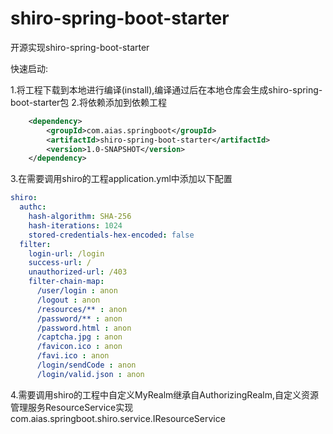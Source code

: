 # shiro-spring-boot-starter
开源实现shiro-spring-boot-starter

快速启动:

1.将工程下载到本地进行编译(install),编译通过后在本地仓库会生成shiro-spring-boot-starter包
2.将依赖添加到依赖工程

```xml
 	<dependency>
        <groupId>com.aias.springboot</groupId>
        <artifactId>shiro-spring-boot-starter</artifactId>
        <version>1.0-SNAPSHOT</version>
  	</dependency>
```

3.在需要调用shiro的工程application.yml中添加以下配置

```yml
shiro:
  authc:
    hash-algorithm: SHA-256
    hash-iterations: 1024
    stored-credentials-hex-encoded: false
  filter:
    login-url: /login
    success-url: /
    unauthorized-url: /403
    filter-chain-map:
      /user/login : anon
      /logout : anon
      /resources/** : anon
      /password/** : anon
      /password.html : anon
      /captcha.jpg : anon
      /favicon.ico : anon
      /favi.ico : anon
      /login/sendCode : anon
      /login/valid.json : anon

```

 4.需要调用shiro的工程中自定义MyRealm继承自AuthorizingRealm,自定义资源管理服务ResourceService实现com.aias.springboot.shiro.service.IResourceService

